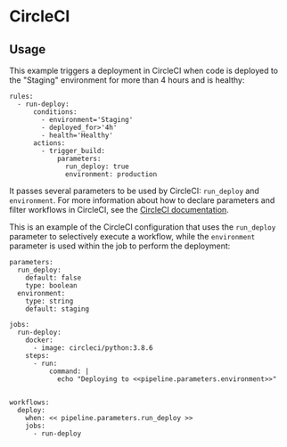 # CircleCI

## Usage

This example triggers a deployment in CircleCI when code is deployed to the "Staging" environment for more than 4 hours and is healthy:

```text
rules:
  - run-deploy:
      conditions:
        - environment='Staging'
        - deployed_for>'4h'
        - health='Healthy'
      actions:
        - trigger_build:
            parameters:
              run_deploy: true
              environment: production
```

It passes several parameters to be used by CircleCI: `run_deploy` and `environment`. For more information about how to declare parameters and filter workflows in CircleCI, see the [CircleCI documentation](https://circleci.com/docs/2.0/pipeline-variables/#pipeline-parameters-in-configuration).

This is an example of the CircleCI configuration that uses the `run_deploy` parameter to selectively execute a workflow, while the `environment` parameter is used within the job to perform the deployment:

```text
parameters:
  run_deploy:
    default: false
    type: boolean
  environment:
    type: string
    default: staging

jobs:
  run-deploy:
    docker:
      - image: circleci/python:3.8.6
    steps:
      - run:
          command: |
            echo "Deploying to <<pipeline.parameters.environment>>"


workflows:
  deploy:
    when: << pipeline.parameters.run_deploy >>
    jobs:
      - run-deploy
```

